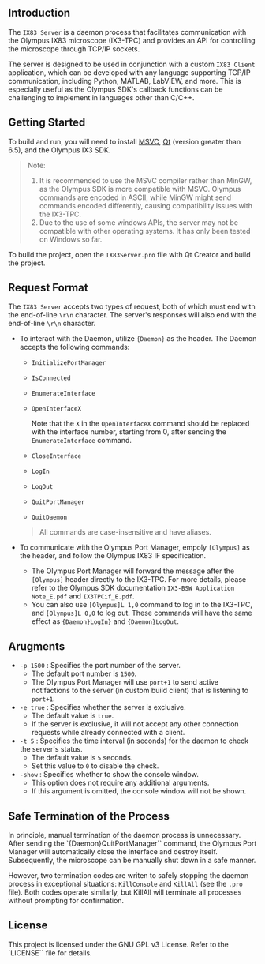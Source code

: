 ## Introduction

The `IX83 Server` is a daemon process that facilitates communication with the Olympus IX83 microscope (IX3-TPC) and provides an API for controlling the microscope through TCP/IP sockets.

The server is designed to be used in conjunction with a custom `IX83 Client` application, which can be developed with any language supporting TCP/IP communication, including Python, MATLAB, LabVIEW, and more. This is especially useful as the Olympus SDK's callback functions can be challenging to implement in languages other than C/C++.

## Getting Started

To build and run, you will need to install [MSVC](https://visualstudio.microsoft.com/downloads/), [Qt](https://www.qt.io/download-open-source) (version greater than 6.5), and the Olympus IX3 SDK.

> Note:
> 
> 1. It is recommended to use the MSVC compiler rather than MinGW, as the Olympus SDK is more compatible with MSVC. Olympus commands are encoded in ASCII, while MinGW might send commands encoded differently, causing compatibility issues with the IX3-TPC.
> 2. Due to the use of some windows APIs, the server may not be compatible with other operating systems. It has only been tested on Windows so far.

To build the project, open the `IX83Server.pro` file with Qt Creator and build the project.

## Request Format

The `IX83 Server` accepts two types of request, both of which must end with the end-of-line `\r\n` character. The server's responses will also end with the end-of-line `\r\n` character.

- To interact with the Daemon, utilize `{Daemon}` as the header.
  The Daemon accepts the following commands:
  - `InitializePortManager`
  - `IsConnected`
  - `EnumerateInterface`
  - `OpenInterfaceX`

    Note that the `X` in the `OpenInterfaceX` command should be replaced with the interface number, starting from 0, after sending the `EnumerateInterface` command.

  - `CloseInterface`
  - `LogIn`
  - `LogOut`
  - `QuitPortManager`
  - `QuitDaemon`
  
  > All commands are case-insensitive and have aliases.
    
- To communicate with the Olympus Port Manager, empoly `[Olympus]` as the header, and follow the Olympus IX83 IF specification.
  - The Olympus Port Manager will forward the message after the `[Olympus]` header directly to the IX3-TPC. For more details, please refer to the Olympus SDK documentation `IX3-BSW Application Note_E.pdf` and `IX3TPCif_E.pdf`.
  - You can also use `[Olympus]L 1,0` command to log in to the IX3-TPC, and `[Olympus]L 0,0` to log out. These commands will have the same effect as `{Daemon}LogIn}` and `{Daemon}LogOut`.

## Arugments

- `-p 1500` : Specifies the port number of the server. 
  - The default port number is `1500`.
  - The Olympus Port Manager will use `port+1` to send active notifactions to the server (in custom build client) that is listening to `port+1`.
- `-e true` : Specifies whether the server is exclusive.
  - The default value is `true`.
  - If the server is exclusive, it will not accept any other connection requests while already connected with a client.
- `-t 5` : Specifies the time interval (in seconds) for the daemon to check the server's status.
  - The default value is `5` seconds.
  - Set this value to `0` to disable the check.
- `-show` : Specifies whether to show the console window.
  - This option does not require any additional arguments.
  - If this argument is omitted, the console window will not be shown.

## Safe Termination of the Process

In principle, manual termination of the daemon process is unnecessary. After sending the `{Daemon}QuitPortManager`` command, the Olympus Port Manager will automatically close the interface and destroy itself. Subsequently, the microscope can be manually shut down in a safe manner.

However, two termination codes are writen to safely stopping the daemon process in exceptional situations: `KillConsole` and `KillAll` (see the `.pro` file).  Both codes operate similarly, but KillAll will terminate all processes without prompting for confirmation.

## License

This project is licensed under the GNU GPL v3 License. Refer to the `LICENSE`` file for details.
